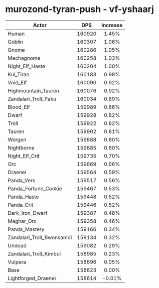 # murozond-tyran-push - vf-yshaarj
| Actor | DPS | Increase |
|---|:---:|:---:|
|Human|160920|1.45%|
|Goblin|160307|1.06%|
|Gnome|160286|1.05%|
|Mechagnome|160258|1.03%|
|Night_Elf_Haste|160204|1.00%|
|Kul_Tiran|160183|0.98%|
|Void_Elf|160090|0.92%|
|Highmountain_Tauren|160076|0.92%|
|Zandalari_Troll_Paku|160034|0.89%|
|Blood_Elf|159989|0.86%|
|Dwarf|159928|0.82%|
|Troll|159922|0.82%|
|Tauren|159902|0.81%|
|Worgen|159888|0.80%|
|Nightborne|159885|0.80%|
|Night_Elf_Crit|159735|0.70%|
|Orc|159669|0.66%|
|Draenei|159564|0.59%|
|Panda_Vers|159517|0.56%|
|Panda_Fortune_Cookie|159467|0.53%|
|Panda_Haste|159448|0.52%|
|Panda_Crit|159446|0.52%|
|Dark_Iron_Dwarf|159387|0.48%|
|Maghar_Orc|159358|0.46%|
|Panda_Mastery|159166|0.34%|
|Zandalari_Troll_Bwonsamdi|159134|0.32%|
|Undead|159082|0.29%|
|Zandalari_Troll_Kimbul|158985|0.23%|
|Vulpera|158696|0.05%|
|Base|158623|0.00%|
|Lightforged_Draenei|158614|-0.01%|
